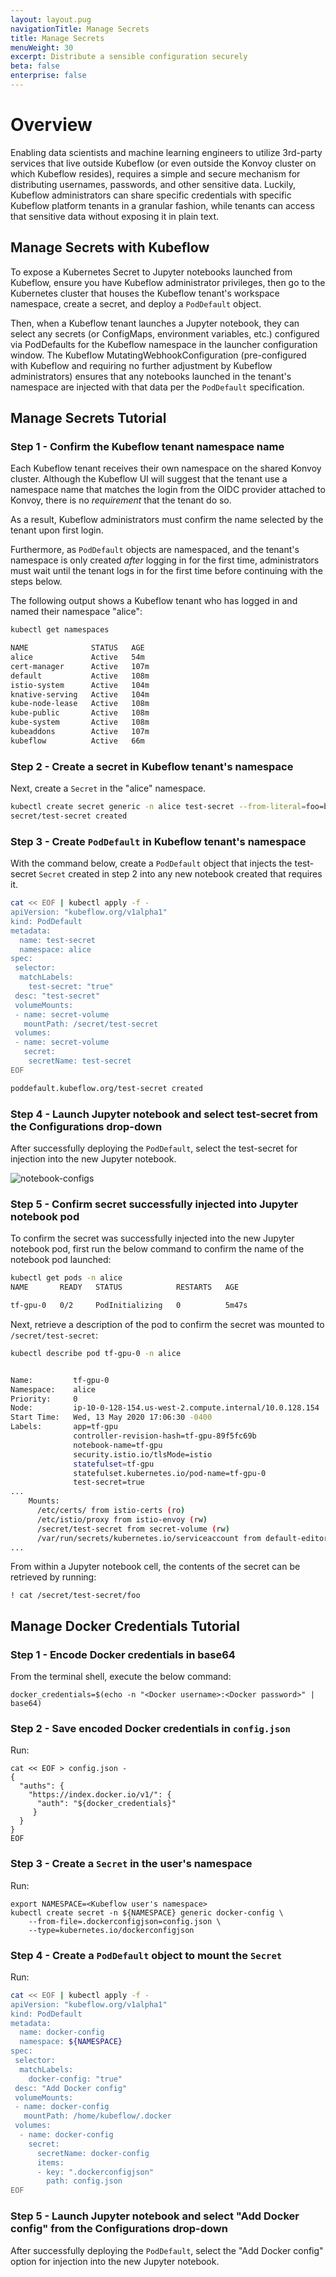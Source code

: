 ```yaml
---
layout: layout.pug
navigationTitle: Manage Secrets
title: Manage Secrets
menuWeight: 30
excerpt: Distribute a sensible configuration securely
beta: false
enterprise: false
---
```


# Overview 

Enabling data scientists and machine learning engineers to utilize 3rd-party services that live outside Kubeflow (or even outside the Konvoy cluster on which Kubeflow resides), requires a simple and secure mechanism for distributing usernames, passwords, and other sensitive data. Luckily, Kubeflow administrators can share specific credentials with specific Kubeflow platform tenants in a granular fashion, while tenants can access that sensitive data without exposing it in plain text.

## Manage Secrets with Kubeflow 

To expose a Kubernetes Secret to Jupyter notebooks launched from Kubeflow, ensure you have Kubeflow administrator privileges, then go to the Kubernetes cluster that houses the Kubeflow tenant's workspace namespace, create a secret, and deploy a `PodDefault` object.

Then, when a Kubeflow tenant launches a Jupyter notebook, they can select any secrets (or ConfigMaps, environment variables, etc.) configured via PodDefaults for the Kubeflow namespace in the launcher configuration window. The Kubeflow MutatingWebhookConfiguration (pre-configured with Kubeflow and requiring no further adjustment by Kubeflow administrators) ensures that any notebooks launched in the tenant's namespace are injected with that data per the `PodDefault` specification.

## Manage Secrets Tutorial

### Step 1 - Confirm the Kubeflow tenant namespace name

Each Kubeflow tenant receives their own namespace on the shared Konvoy cluster. Although the Kubeflow UI will suggest that the tenant use a namespace name that matches the login from the OIDC provider attached to Konvoy, there is no *requirement* that the tenant do so. 

As a result, Kubeflow administrators must confirm the name selected by the tenant upon first login. 

Furthermore, as `PodDefault` objects are namespaced, and the tenant's namespace is only created _after_ logging in for the first time, administrators must wait until the tenant logs in for the first time before continuing with the steps below.

The following output shows a Kubeflow tenant who has logged in and named their namespace "alice":

```bash
kubectl get namespaces                                                                  

NAME              STATUS   AGE
alice             Active   54m
cert-manager      Active   107m
default           Active   108m
istio-system      Active   104m
knative-serving   Active   104m
kube-node-lease   Active   108m
kube-public       Active   108m
kube-system       Active   108m
kubeaddons        Active   107m
kubeflow          Active   66m
```

### Step 2 - Create a secret in Kubeflow tenant's namespace

Next, create a `Secret` in the "alice" namespace.

```bash
kubectl create secret generic -n alice test-secret --from-literal=foo=bar  
secret/test-secret created
```

### Step 3 - Create `PodDefault` in Kubeflow tenant's namespace

With the command below, create a `PodDefault` object that injects the test-secret `Secret` created in step 2 into any new notebook created that requires it.

```bash
cat << EOF | kubectl apply -f -
apiVersion: "kubeflow.org/v1alpha1"
kind: PodDefault
metadata:
  name: test-secret
  namespace: alice
spec:
 selector:
  matchLabels:
    test-secret: "true"
 desc: "test-secret"
 volumeMounts:
 - name: secret-volume
   mountPath: /secret/test-secret
 volumes:
 - name: secret-volume
   secret:
    secretName: test-secret
EOF
```

```bash
poddefault.kubeflow.org/test-secret created
```

### Step 4 - Launch Jupyter notebook and select test-secret from the Configurations drop-down 

After successfully deploying the `PodDefault`, select the test-secret for injection into the new Jupyter notebook.

![notebook-configs](../img/notebook-configurations-select.png)

### Step 5 - Confirm secret successfully injected into Jupyter notebook pod

To confirm the secret was successfully injected into the new Jupyter notebook pod, first run the below command to confirm the name of the notebook pod launched:

```bash
kubectl get pods -n alice                    
NAME       READY   STATUS            RESTARTS   AGE

tf-gpu-0   0/2     PodInitializing   0          5m47s
```

Next, retrieve a description of the pod to confirm the secret was mounted to `/secret/test-secret`:

```bash
kubectl describe pod tf-gpu-0 -n alice


Name:         tf-gpu-0
Namespace:    alice
Priority:     0
Node:         ip-10-0-128-154.us-west-2.compute.internal/10.0.128.154
Start Time:   Wed, 13 May 2020 17:06:30 -0400
Labels:       app=tf-gpu
              controller-revision-hash=tf-gpu-89f5fc69b
              notebook-name=tf-gpu
              security.istio.io/tlsMode=istio
              statefulset=tf-gpu
              statefulset.kubernetes.io/pod-name=tf-gpu-0
              test-secret=true
...
    Mounts:
      /etc/certs/ from istio-certs (ro)
      /etc/istio/proxy from istio-envoy (rw)
      /secret/test-secret from secret-volume (rw)
      /var/run/secrets/kubernetes.io/serviceaccount from default-editor-token-mkxkh (ro)
...

```

From within a Jupyter notebook cell, the contents of the secret can be retrieved by running:

```
! cat /secret/test-secret/foo
```

## Manage Docker Credentials Tutorial

### Step 1 - Encode Docker credentials in base64

From the terminal shell, execute the below command:

```
docker_credentials=$(echo -n "<Docker username>:<Docker password>" | base64)
```

### Step 2 - Save encoded Docker credentials in `config.json`

Run:

```
cat << EOF > config.json -
{
  "auths": {
    "https://index.docker.io/v1/": { 
      "auth": "${docker_credentials}"
     }
  }
}
EOF
```

### Step 3 - Create a `Secret` in the user's namespace

Run:

```
export NAMESPACE=<Kubeflow user's namespace>
kubectl create secret -n ${NAMESPACE} generic docker-config \
    --from-file=.dockerconfigjson=config.json \
    --type=kubernetes.io/dockerconfigjson
```

### Step 4 - Create a `PodDefault` object to mount the `Secret`

Run:

```bash
cat << EOF | kubectl apply -f -
apiVersion: "kubeflow.org/v1alpha1"
kind: PodDefault
metadata:
  name: docker-config
  namespace: ${NAMESPACE}
spec:
 selector:
  matchLabels:
    docker-config: "true"
 desc: "Add Docker config"
 volumeMounts:
 - name: docker-config
   mountPath: /home/kubeflow/.docker
 volumes:
  - name: docker-config
    secret:
      secretName: docker-config
      items:
      - key: ".dockerconfigjson"
        path: config.json
EOF
```

### Step 5 - Launch Jupyter notebook and select "Add Docker config" from the Configurations drop-down 

After successfully deploying the `PodDefault`, select the "Add Docker config" option for injection into the new Jupyter notebook.
